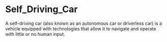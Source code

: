 # Self_Driving_Car
A self-driving car (also known as an autonomous car or driverless car) is a vehicle equipped with technologies that allow it to navigate and operate with little or no human input.

